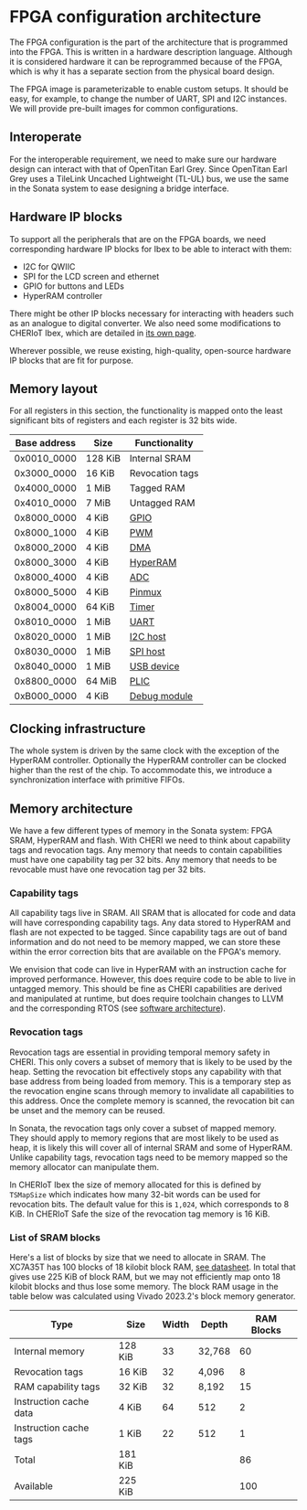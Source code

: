 # FPGA configuration architecture

The FPGA configuration is the part of the architecture that is programmed into the FPGA.
This is written in a hardware description language.
Although it is considered hardware it can be reprogrammed because of the FPGA, which is why it has a separate section from the physical board design.

The FPGA image is parameterizable to enable custom setups.
It should be easy, for example, to change the number of UART, SPI and I2C instances.
We will provide pre-built images for common configurations.

## Interoperate

For the interoperable requirement, we need to make sure our hardware design can interact with that of OpenTitan Earl Grey.
Since OpenTitan Earl Grey uses a TileLink Uncached Lightweight (TL-UL) bus, we use the same in the Sonata system to ease designing a bridge interface.

## Hardware IP blocks

To support all the peripherals that are on the FPGA boards, we need corresponding hardware IP blocks for Ibex to be able to interact with them:
- I2C for QWIIC
- SPI for the LCD screen and ethernet
- GPIO for buttons and LEDs
- HyperRAM controller

There might be other IP blocks necessary for interacting with headers such as an analogue to digital converter.
We also need some modifications to CHERIoT Ibex, which are detailed in [its own page](../ip/ibex.md).

Wherever possible, we reuse existing, high-quality, open-source hardware IP blocks that are fit for purpose.

## Memory layout

For all registers in this section, the functionality is mapped onto the least significant bits of registers and each register is 32 bits wide.

| Base address | Size    | Functionality    |
|--------------|---------|------------------|
| 0x0010_0000  | 128 KiB | Internal SRAM    |
| 0x3000_0000  |  16 KiB | Revocation tags  |
| 0x4000_0000  |   1 MiB | Tagged RAM       |
| 0x4010_0000  |   7 MiB | Untagged RAM     |
| 0x8000_0000  |   4 KiB | [GPIO][]         |
| 0x8000_1000  |   4 KiB | [PWM][]          |
| 0x8000_2000  |   4 KiB | [DMA][]          |
| 0x8000_3000  |   4 KiB | [HyperRAM][]     |
| 0x8000_4000  |   4 KiB | [ADC][]          |
| 0x8000_5000  |   4 KiB | [Pinmux][]       |
| 0x8004_0000  |  64 KiB | [Timer][]        |
| 0x8010_0000  |   1 MiB | [UART][]         |
| 0x8020_0000  |   1 MiB | [I2C host][]     |
| 0x8030_0000  |   1 MiB | [SPI host][]     |
| 0x8040_0000  |   1 MiB | [USB device][]   |
| 0x8800_0000  |  64 MiB | [PLIC][]         |
| 0xB000_0000  |   4 KiB | [Debug module][] |

[Debug module]: ../ip/dm.md
[GPIO]: ../ip/gpio.md
[UART]: ../ip/uart.md
[Timer]: ../ip/timer.md
[I2C host]: ../ip/i2c.md
[SPI host]: ../ip/spi.md
[USB device]: ../ip/usb.md
[HyperRAM]: ../ip/ram.md
[DMA]: ../ip/dma.md
[ADC]: ../ip/adc.md
[PWM]: ../ip/pwm.md
[PLIC]: ../ip/plic.md
[Pinmux]: ../ip/pinmux.md

## Clocking infrastructure

The whole system is driven by the same clock with the exception of the HyperRAM controller.
Optionally the HyperRAM controller can be clocked higher than the rest of the chip.
To accommodate this, we introduce a synchronization interface with primitive FIFOs.

## Memory architecture

We have a few different types of memory in the Sonata system: FPGA SRAM, HyperRAM and flash.
With CHERI we need to think about capability tags and revocation tags.
Any memory that needs to contain capabilities must have one capability tag per 32 bits.
Any memory that needs to be revocable must have one revocation tag per 32 bits.

### Capability tags

All capability tags live in SRAM.
All SRAM that is allocated for code and data will have corresponding capability tags.
Any data stored to HyperRAM and flash are not expected to be tagged.
Since capability tags are out of band information and do not need to be memory mapped, we can store these within the error correction bits that are available on the FPGA's memory.

We envision that code can live in HyperRAM with an instruction cache for improved performance.
However, this does require code to be able to live in untagged memory.
This should be fine as CHERI capabilities are derived and manipulated at runtime, but does require toolchain changes to LLVM and the corresponding RTOS (see [software architecture](software.md)).

### Revocation tags

Revocation tags are essential in providing temporal memory safety in CHERI.
This only covers a subset of memory that is likely to be used by the heap.
Setting the revocation bit effectively stops any capability with that base address from being loaded from memory.
This is a temporary step as the revocation engine scans through memory to invalidate all capabilities to this address.
Once the complete memory is scanned, the revocation bit can be unset and the memory can be reused.

In Sonata, the revocation tags only cover a subset of mapped memory.
They should apply to memory regions that are most likely to be used as heap, it is likely this will cover all of internal SRAM and some of HyperRAM.
Unlike capability tags, revocation tags need to be memory mapped so the memory allocator can manipulate them.

In CHERIoT Ibex the size of memory allocated for this is defined by `TSMapSize` which indicates how many 32-bit words can be used for revocation bits.
The default value for this is `1,024`, which corresponds to 8 KiB.
In CHERIoT Safe the size of the revocation tag memory is 16 KiB.

### List of SRAM blocks

Here's a list of blocks by size that we need to allocate in SRAM.
The XC7A35T has 100 blocks of 18 kilobit block RAM, [see datasheet](https://docs.xilinx.com/v/u/en-US/ds180_7Series_Overview).
In total that gives use 225 KiB of block RAM, but we may not efficiently map onto 18 kilobit blocks and thus lose some memory.
The block RAM usage in the table below was calculated using Vivado 2023.2's block memory generator.

| Type                   | Size    | Width | Depth  | RAM Blocks |
|------------------------|---------|-------|--------|------------|
| Internal memory        | 128 KiB |    33 | 32,768 |         60 |
| Revocation tags        |  16 KiB |    32 |  4,096 |          8 |
| RAM capability tags    |  32 KiB |    32 |  8,192 |         15 |
| Instruction cache data |   4 KiB |    64 |    512 |          2 |
| Instruction cache tags |   1 KiB |    22 |    512 |          1 |
| Total                  | 181 KiB |       |        |         86 |
| Available              | 225 KiB |       |        |        100 |
